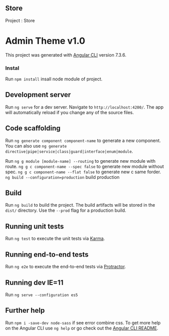 ## Store

Project : Store
# Admin Theme v1.0

This project was generated with [Angular CLI](https://github.com/angular/angular-cli) version 7.3.6.
### Instal
Run `npm install` insall node module of project.
## Development server

Run `ng serve` for a dev server. Navigate to `http://localhost:4200/`. The app will automatically reload if you change any of the source files.

## Code scaffolding

Run `ng generate component component-name` to generate a new component. You can also use `ng generate directive|pipe|service|class|guard|interface|enum|module`.

Run `ng g module [module-name] --routing` to generate new module with route.
`ng g c component-name --spec false` to generate new module without spec.
`ng g c component-name --flat false` to generate new c same forder.
`ng build --configuration=production` build production

## Build

Run `ng build` to build the project. The build artifacts will be stored in the `dist/` directory. Use the `--prod` flag for a production build.

## Running unit tests

Run `ng test` to execute the unit tests via [Karma](https://karma-runner.github.io).

## Running end-to-end tests

Run `ng e2e` to execute the end-to-end tests via [Protractor](http://www.protractortest.org/).

## Running dev IE=11

Run `ng serve --configuration es5`

## Further help
Run `npm i -save-dev node-sass` if see error combine css.
To get more help on the Angular CLI use `ng help` or go check out the [Angular CLI README](https://github.com/angular/angular-cli/blob/master/README.md).
